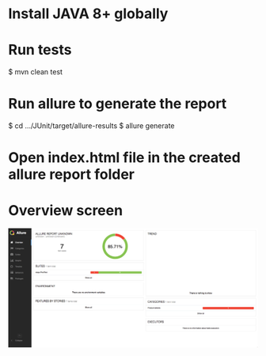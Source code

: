 # Install JAVA 8+ globally

# Run tests

$ mvn clean test

# Run allure to generate the report

$ cd .../JUnit/target/allure-results
$ allure generate

# Open index.html file in the created allure report folder

# Overview screen

![Alt text](./readme_screenshots/Overview.png?raw=true "Title")
